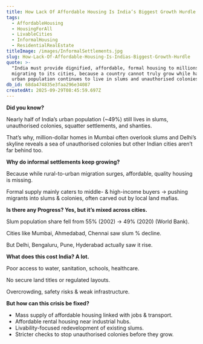 ```yaml
---
title: How Lack Of Affordable Housing Is India’s Biggest Growth Hurdle
tags:
  - AffordableHousing
  - HousingForAll
  - LivableCities
  - InformalHousing
  - ResidentialRealEstate
titleImage: /images/InformalSettlements.jpg
slug: How-Lack-Of-Affordable-Housing-Is-Indias-Biggest-Growth-Hurdle
quote: >-
  "India must provide dignified, affordable, formal housing to millions
  migrating to its cities, because a country cannot truly grow while half its
  urban population continues to live in slums and unauthorised colonies."
db_id: 68da474835e3faa296e34087
createdAt: 2025-09-29T08:45:59.697Z
---
```


**Did you know?**

Nearly half of India’s urban population (\~49%) still lives in slums, unauthorised colonies, squatter settlements, and shanties.

That’s why, million-dollar homes in Mumbai often overlook slums and Delhi’s skyline reveals a sea of unauthorised colonies but other Indian cities aren’t far behind too.

**Why do informal settlements keep growing?**

Because while rural-to-urban migration surges, affordable, quality housing is missing.

Formal supply mainly caters to middle- & high-income buyers → pushing migrants into slums & colonies, often carved out by local land mafias.

**Is there any Progress? Yes, but it’s mixed across cities.**

Slum population share fell from 55% (2002) → 49% (2020) (World Bank).

Cities like Mumbai, Ahmedabad, Chennai saw slum % decline.

But Delhi, Bengaluru, Pune, Hyderabad actually saw it rise.

**What does this cost India? A lot.**

Poor access to water, sanitation, schools, healthcare.

No secure land titles or regulated layouts.

Overcrowding, safety risks & weak infrastructure.

**But how can this crisis be fixed?**

* Mass supply of affordable housing linked with jobs & transport.
* Affordable rental housing near industrial hubs.
* Livability-focused redevelopment of existing slums.
* Stricter checks to stop unauthorised colonies before they grow.
